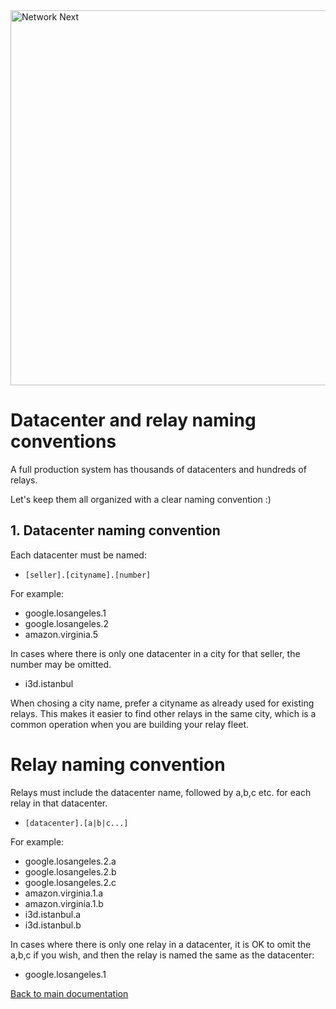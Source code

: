 <img src="https://static.wixstatic.com/media/799fd4_0512b6edaeea4017a35613b4c0e9fc0b~mv2.jpg/v1/fill/w_1200,h_140,al_c,q_80,usm_0.66_1.00_0.01/networknext_logo_colour_black_RGB_tightc.jpg" alt="Network Next" width="600"/>

<br>

# Datacenter and relay naming conventions

A full production system has thousands of datacenters and hundreds of relays.

Let's keep them all organized with a clear naming convention :)

## 1. Datacenter naming convention

Each datacenter must be named:

* `[seller].[cityname].[number]`

For example:

* google.losangeles.1
* google.losangeles.2
* amazon.virginia.5

In cases where there is only one datacenter in a city for that seller, the number may be omitted.

* i3d.istanbul

When chosing a city name, prefer a cityname as already used for existing relays. This makes it easier to find other relays in the same city, which is a common operation when you are building your relay fleet.

# Relay naming convention

Relays must include the datacenter name, followed by a,b,c etc. for each relay in that datacenter.

* `[datacenter].[a|b|c...]`

For example:

* google.losangeles.2.a
* google.losangeles.2.b
* google.losangeles.2.c
* amazon.virginia.1.a
* amazon.virginia.1.b
* i3d.istanbul.a
* i3d.istanbul.b

In cases where there is only one relay in a datacenter, it is OK to omit the a,b,c if you wish, and then the relay is named the same as the datacenter:

* google.losangeles.1

[Back to main documentation](../README.md)
